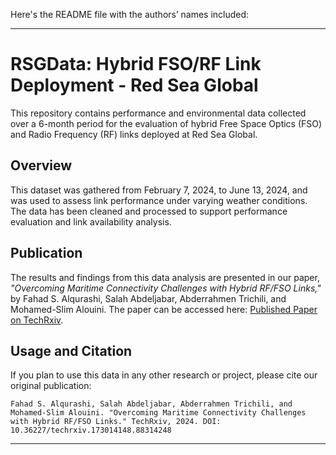 Here's the README file with the authors’ names included:

---

# RSGData: Hybrid FSO/RF Link Deployment - Red Sea Global

This repository contains performance and environmental data collected over a 6-month period for the evaluation of hybrid Free Space Optics (FSO) and Radio Frequency (RF) links deployed at Red Sea Global.

## Overview

This dataset was gathered from February 7, 2024, to June 13, 2024, and was used to assess link performance under varying weather conditions. The data has been cleaned and processed to support performance evaluation and link availability analysis.

## Publication

The results and findings from this data analysis are presented in our paper, *"Overcoming Maritime Connectivity Challenges with Hybrid RF/FSO Links,"* by Fahad S. Alqurashi, Salah Abdeljabar, Abderrahmen Trichili, and Mohamed-Slim Alouini. The paper can be accessed here: [Published Paper on TechRxiv](https://www.techrxiv.org/doi/full/10.36227/techrxiv.173014148.88314248).

## Usage and Citation

If you plan to use this data in any other research or project, please cite our original publication:

```
Fahad S. Alqurashi, Salah Abdeljabar, Abderrahmen Trichili, and Mohamed-Slim Alouini. "Overcoming Maritime Connectivity Challenges with Hybrid RF/FSO Links." TechRxiv, 2024. DOI: 10.36227/techrxiv.173014148.88314248
```

--- 

